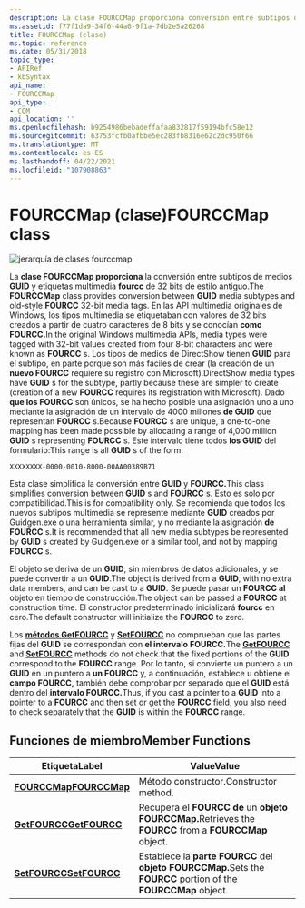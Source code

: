 ```yaml
---
description: La clase FOURCCMap proporciona conversión entre subtipos de medios GUID y etiquetas multimedia fourcc de 32 bits de estilo antiguo.
ms.assetid: f77f1da9-34f6-44a0-9f1a-7db2e5a26268
title: FOURCCMap (clase)
ms.topic: reference
ms.date: 05/31/2018
topic_type:
- APIRef
- kbSyntax
api_name:
- FOURCCMap
api_type:
- COM
api_location: ''
ms.openlocfilehash: b9254986bebadeffafaa832817f59194bfc58e12
ms.sourcegitcommit: 63753fcfb0afbbe5ec283fb8316e62c2dc950f66
ms.translationtype: MT
ms.contentlocale: es-ES
ms.lasthandoff: 04/22/2021
ms.locfileid: "107908863"
---
```

# <a name="fourccmap-class"></a><span data-ttu-id="86030-103">FOURCCMap (clase)</span><span class="sxs-lookup"><span data-stu-id="86030-103">FOURCCMap class</span></span>

![jerarquía de clases fourccmap](images/fourcc01.png)

<span data-ttu-id="86030-105">La **clase FOURCCMap proporciona** la conversión entre subtipos de medios **GUID** y etiquetas multimedia **fourcc** de 32 bits de estilo antiguo.</span><span class="sxs-lookup"><span data-stu-id="86030-105">The **FOURCCMap** class provides conversion between **GUID** media subtypes and old-style **FOURCC** 32-bit media tags.</span></span> <span data-ttu-id="86030-106">En las API multimedia originales de Windows, los tipos multimedia se etiquetaban con valores de 32 bits creados a partir de cuatro caracteres de 8 bits y se conocían **como FOURCC.**</span><span class="sxs-lookup"><span data-stu-id="86030-106">In the original Windows multimedia APIs, media types were tagged with 32-bit values created from four 8-bit characters and were known as **FOURCC** s.</span></span> <span data-ttu-id="86030-107">Los tipos de medios de DirectShow tienen **GUID** para el subtipo, en parte porque son más fáciles de crear (la creación de un **nuevo FOURCC** requiere su registro con Microsoft).</span><span class="sxs-lookup"><span data-stu-id="86030-107">DirectShow media types have **GUID** s for the subtype, partly because these are simpler to create (creation of a new **FOURCC** requires its registration with Microsoft).</span></span> <span data-ttu-id="86030-108">Dado **que los FOURCC** son únicos, se ha hecho posible una asignación uno a uno mediante la asignación de un intervalo de 4000 millones **de GUID** que representan **FOURCC** s.</span><span class="sxs-lookup"><span data-stu-id="86030-108">Because **FOURCC** s are unique, a one-to-one mapping has been made possible by allocating a range of 4,000 million **GUID** s representing **FOURCC** s.</span></span> <span data-ttu-id="86030-109">Este intervalo tiene todos **los GUID** del formulario:</span><span class="sxs-lookup"><span data-stu-id="86030-109">This range is all **GUID** s of the form:</span></span>

`XXXXXXXX-0000-0010-8000-00AA00389B71`

<span data-ttu-id="86030-110">Esta clase simplifica la conversión entre **GUID** y **FOURCC.**</span><span class="sxs-lookup"><span data-stu-id="86030-110">This class simplifies conversion between **GUID** s and **FOURCC** s.</span></span> <span data-ttu-id="86030-111">Esto es solo por compatibilidad.</span><span class="sxs-lookup"><span data-stu-id="86030-111">This is for compatibility only.</span></span> <span data-ttu-id="86030-112">Se recomienda que todos los nuevos subtipos multimedia se represente mediante **GUID** creados por Guidgen.exe o una herramienta similar, y no mediante la asignación **de FOURCC** s.</span><span class="sxs-lookup"><span data-stu-id="86030-112">It is recommended that all new media subtypes be represented by **GUID** s created by Guidgen.exe or a similar tool, and not by mapping **FOURCC** s.</span></span>

<span data-ttu-id="86030-113">El objeto se deriva de un **GUID**, sin miembros de datos adicionales, y se puede convertir a un **GUID**.</span><span class="sxs-lookup"><span data-stu-id="86030-113">The object is derived from a **GUID**, with no extra data members, and can be cast to a **GUID**.</span></span> <span data-ttu-id="86030-114">Se puede pasar un **FOURCC al** objeto en tiempo de construcción.</span><span class="sxs-lookup"><span data-stu-id="86030-114">The object can be passed a **FOURCC** at construction time.</span></span> <span data-ttu-id="86030-115">El constructor predeterminado inicializará **fourcc** en cero.</span><span class="sxs-lookup"><span data-stu-id="86030-115">The default constructor will initialize the **FOURCC** to zero.</span></span>

<span data-ttu-id="86030-116">Los [**métodos GetFOURCC**](fourccmap-getfourcc.md) y [**SetFOURCC**](fourccmap-setfourcc.md) no comprueban que las partes fijas del **GUID** se correspondan con **el intervalo FOURCC.**</span><span class="sxs-lookup"><span data-stu-id="86030-116">The [**GetFOURCC**](fourccmap-getfourcc.md) and [**SetFOURCC**](fourccmap-setfourcc.md) methods do not check that the fixed portions of the **GUID** correspond to the **FOURCC** range.</span></span> <span data-ttu-id="86030-117">Por lo tanto, si convierte un puntero a un **GUID** en un puntero a **un FOURCC** y, a continuación, establece u obtiene el **campo FOURCC,** también debe comprobar por separado que el **GUID** está dentro del **intervalo FOURCC.**</span><span class="sxs-lookup"><span data-stu-id="86030-117">Thus, if you cast a pointer to a **GUID** into a pointer to a **FOURCC** and then set or get the **FOURCC** field, you also need to check separately that the **GUID** is within the **FOURCC** range.</span></span>

## <a name="member-functions"></a><span data-ttu-id="86030-118">Funciones de miembro</span><span class="sxs-lookup"><span data-stu-id="86030-118">Member Functions</span></span>



| <span data-ttu-id="86030-119">Etiqueta</span><span class="sxs-lookup"><span data-stu-id="86030-119">Label</span></span> | <span data-ttu-id="86030-120">Value</span><span class="sxs-lookup"><span data-stu-id="86030-120">Value</span></span> |
|------------------------------------------|----------------------------------------------------------|
| [<span data-ttu-id="86030-121">**FOURCCMap**</span><span class="sxs-lookup"><span data-stu-id="86030-121">**FOURCCMap**</span></span>](fourccmap-fourccmap.md) | <span data-ttu-id="86030-122">Método constructor.</span><span class="sxs-lookup"><span data-stu-id="86030-122">Constructor method.</span></span>                                      |
| [<span data-ttu-id="86030-123">**GetFOURCC**</span><span class="sxs-lookup"><span data-stu-id="86030-123">**GetFOURCC**</span></span>](fourccmap-getfourcc.md) | <span data-ttu-id="86030-124">Recupera el **FOURCC de** un **objeto FOURCCMap.**</span><span class="sxs-lookup"><span data-stu-id="86030-124">Retrieves the **FOURCC** from a **FOURCCMap** object.</span></span>    |
| [<span data-ttu-id="86030-125">**SetFOURCC**</span><span class="sxs-lookup"><span data-stu-id="86030-125">**SetFOURCC**</span></span>](fourccmap-setfourcc.md) | <span data-ttu-id="86030-126">Establece la **parte FOURCC** del **objeto FOURCCMap.**</span><span class="sxs-lookup"><span data-stu-id="86030-126">Sets the **FOURCC** portion of the **FOURCCMap** object.</span></span> |



 

 

 



